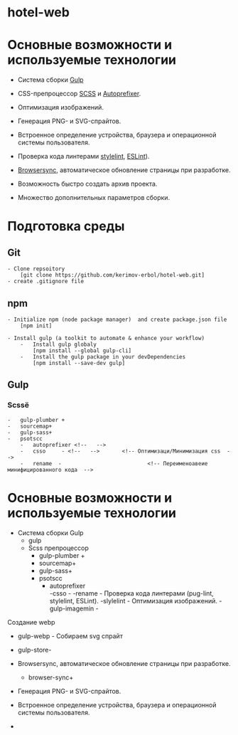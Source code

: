 # hotel-web
# Основные возможности и используемые технологии

* Система сборки [Gulp](https://gulpjs.com/)

* CSS-препроцессор [SCSS](http://sass-lang.com/) и [Autoprefixer](https://autoprefixer.github.io/ru/).

* Оптимизация изображений.

* Генерация PNG- и SVG-спрайтов.

* Встроенное определение устройства, браузера и операционной системы пользователя.

* Проверка кода линтерами [stylelint](https://stylelint.io/), [ESLint](http://eslint.org/)).

* [Browsersync](https://www.browsersync.io/), автоматическое обновление страницы при разработке.

* Возможность быстро создать архив проекта.

* Множество дополнительных параметров сборки.


# Подготовка среды  
## Git
    - Clone repsoitory 
        [git clone https://github.com/kerimov-erbol/hotel-web.git]
    - create .gitignore file
## npm
    - Initialize npm (node package manager)  and create package.json file
        [npm init]

    - Install gulp (a toolkit to automate & enhance your workflow) 
        -   Install gulp globaly 
            [npm install --global gulp-cli]    
        -   Install the gulp package in your devDependencies                              
            [npm install --save-dev gulp]
    
## Gulp 

### Scssё
    -   gulp-plumber +
    -   sourcemap+
    -   gulp-sass+
    -   psotscc
        -   autoprefixer <!--   -->  
        -   csso     - <!--   -->       <!-- Оптимизаци/Минимизация css  -->
        -   rename  -                           <!-- Переименоавеие минифицированного кода  -->



# Основные возможности и используемые технологии
- Система сборки Gulp
  - gulp
  - Scss препроцессор
    - gulp-plumber +
    - sourcemap+
    - gulp-sass+
    - psotscc
      - autoprefixer <!--   -->  
      -csso     - <!--   -->       <!-- Оптимизаци/Минимизация css  -->
      -rename  -                           <!-- Переименоавеие минифицированного кода  -->
Проверка кода линтерами (pug-lint, stylelint, ESLint).
  -slylelint -
Оптимизация изображений.
    -gulp-imagemin -

Создание webp
  - gulp-webp -
Собираем svg спрайт
  - gulp-store-

- Browsersync, автоматическое обновление страницы при разработке.
  - browser-sync+


-   Генерация PNG- и SVG-спрайтов.

-   Встроенное определение устройства, браузера и операционной системы пользователя.

-